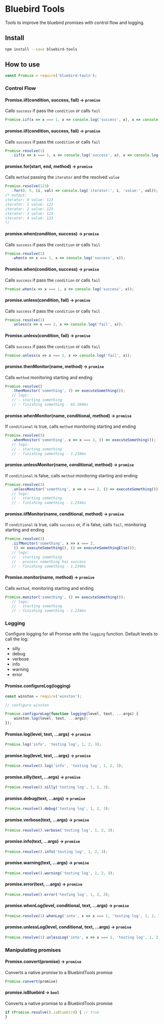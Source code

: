 # Bluebird Tools

Tools to improve the bluebird promises with control flow and logging.

## Install
```bash
npm install --save bluebird-tools
```

## How to use

```js
const Promise = require('bluebird-tools');
```

### Control Flow

#### Promise.iif(condition, success, fail) -> `promise`
Calls `success` if pass the `condition` or calls `fail`
 ```js
Promise.iif(x => x === 1, x => console.log('success', x), x => console.log('fail', x));
```

#### promise.iif(condition, success, fail) -> `promise`
Calls `success` if pass the `condition` or calls `fail`
 ```js
Promise.resolve(1)
    .iif(x => x === 1, x => console.log('success', x), x => console.log('fail', x));
```

#### promise.for(start, end, method) -> `promise`
Calls `method` passing the `iterator` and the resolved `value`
 ```js
Promise.resolve(123)
    .for(0, 5, (i, val) => console.log('iterator:', i, 'value:', val));
/* output:
iterator: 0 value: 123
iterator: 1 value: 123
iterator: 2 value: 123
iterator: 3 value: 123
iterator: 4 value: 123
 */
```

#### promise.when(condition, success) -> `promise`
Calls `success` if pass the `condition` or calls `fail`
 ```js
Promise.resolve(1)
    .when(x => x === 1, x => console.log('success', x));
```

#### Promise.when(condition, success) -> `promise`
Calls `success` if pass the `condition` or calls `fail`
 ```js
Promise.when(x => x === 1, x => console.log('success', x));
```

#### promise.unless(condition, fail) -> `promise`
Calls `success` if pass the `condition` or calls `fail`
 ```js
Promise.resolve(1)
    .unless(x => x === 2, x => console.log('fail', x));
```

#### Promise.unless(condition, fail) -> `promise`
Calls `success` if pass the `condition` or calls `fail`
 ```js
Promise.unless(x => x === 2, x => console.log('fail', x));
```

#### promise.thenMonitor(name, method) -> `promise`
Calls `method` monitoring starting and ending
 ```js
Promise.resolve()
    .thenMonitor('something', () => executeSomething());
    // logs:
    // - starting something
    // - finishing something - 65.564ms
```

#### promise.whenMonitor(name, conditional, method) -> `promise`
If `conditional` is true, calls `method` monitoring starting and ending
 ```js
Promise.resolve(3)
    .whenMonitor('something', x => x === 3, () => executeSomething());
    // logs:
    // - starting something
    // - finishing something - 1.234ms
```

#### promise.unlessMonitor(name, conditional, method) -> `promise`
If `conditional` is false, calls `method` monitoring starting and ending
 ```js
Promise.resolve(3)
    .unlessMonitor('something', x => x === 2, () => executeSomething());
    // logs:
    // - starting something
    // - finishing something - 1.234ms
```

#### promise.iifMonitor(name, conditional, method) -> `promise`
If `conditional` is true, calls `success` or, if is false, calls `fail`, monitoring starting and ending
 ```js
Promise.resolve(3)
    .iifMonitor('something', x => x === 3,
     () => executeSomething(), () => executeSomethingElse());
    // logs:
    // - starting something
    // - process something has success
    // - finishing something - 1.234ms
```

#### Promise.monitor(name, method) -> `promise`
Calls `method`, monitoring starting and ending
 ```js
Promise.monitor('something', () => executeSomething());
    // logs:
    // - starting something
    // - finishing something - 1.234ms
```

### Logging

Configure logging for all Promise with the `logging` function.
Default levels to call the log:
* silly
* debug
* verbose
* info
* warning
* error

#### Promise.configureLog(logging)
```js
const winston = require('winston');

// configure winston

Promise.configureLog(function logging(level, text, ...args) {
	winston.log(level, text, ...args);
});
```

#### Promise.log(level, text, ...args) -> `promise`
```js
Promise.log('info', 'testing log', 1, 2, 3);
```

#### promise.log(level, text, ...args) -> `promise`
```js
Promise.resolve().log('info', 'testing log', 1, 2, 3);
```

#### promise.silly(text, ...args) -> `promise`
```js
Promise.resolve().silly('testing log', 1, 2, 3);
```

#### promise.debug(text, ...args) -> `promise`
```js
Promise.resolve().debug('testing log', 1, 2, 3);
```

#### promise.verbose(text, ...args) -> `promise`
```js
Promise.resolve().verbose('testing log', 1, 2, 3);
```

#### promise.info(text, ...args) -> `promise`
```js
Promise.resolve().info('testing log', 1, 2, 3);
```

#### promise.warning(text, ...args) -> `promise`
```js
Promise.resolve().warning('testing log', 1, 2, 3);
```

#### promise.error(text, ...args) -> `promise`
```js
Promise.resolve().error('testing log', 1, 2, 3);
```

#### promise.whenLog(level, conditional, text, ...args) -> `promise`
```js
Promise.resolve(1).whenLog('into', x => x === 1, 'testing log', 1, 2, 3);
```

#### promise.unlessLog(level, conditional, text, ...args) -> `promise`
```js
Promise.resolve(1).unlessLog('into', x => x === 2, 'testing log', 1, 2, 3);
```

### Manipulating promises
 
#### Promise.convert(promise) -> `promise`
Converts a native promise to a BluebirdTools promise
```js
Promise.convert(promise)
```

#### promise.isBluebird -> `bool`
Converts a native promise to a BluebirdTools promise
```js
if (Promise.resolve().isBluebird) { // true
}
```
